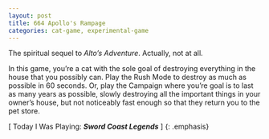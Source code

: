 ```yaml
---
layout: post
title: 664 Apollo's Rampage
categories: cat-game, experimental-game
---
```

The spiritual sequel to *Alto’s Adventure*. Actually, not at all.

In this game, you’re a cat with the sole goal of destroying everything in the house that you possibly can.  Play the Rush Mode to destroy as much as possible in 60 seconds.  Or, play the Campaign where you’re goal is to last as many years as possible, slowly destroying all the important things in your owner’s house, but not noticeably fast enough so that they return you to the pet store.

[ Today I Was Playing: ***Sword Coast Legends*** ]
{: .emphasis}
